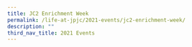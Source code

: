 ```yaml
---
title: JC2 Enrichment Week
permalink: /life-at-jpjc/2021-events/jc2-enrichment-week/
description: ""
third_nav_title: 2021 Events
---
```

